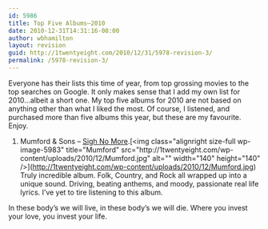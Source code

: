```yaml
---
id: 5986
title: Top Five Albums—2010
date: 2010-12-31T14:31:16-08:00
author: wbhamilton
layout: revision
guid: http://1twentyeight.com/2010/12/31/5978-revision-3/
permalink: /5978-revision-3/
---
```

Everyone has their lists this time of year, from top grossing movies to the top searches on Google. It only makes sense that I add my own list for 2010&#8230;albeit a short one. My top five albums for 2010 are not based on anything other than what I liked the most. Of course, I listened, and purchased more than five albums this year, but these are my favourite. Enjoy.

1. Mumford & Sons &#8211; [Sigh No More](http://www.amazon.com/gp/product/B0038BBA4I?ie=UTF8&tag=1twentyeight-20&linkCode=as2&camp=1789&creative=390957&creativeASIN=B0038BBA4I").[<img class="alignright size-full wp-image-5983" title="Mumford" src="http://1twentyeight.com/wp-content/uploads/2010/12/Mumford.jpg" alt="" width="140" height="140" />](http://1twentyeight.com/wp-content/uploads/2010/12/Mumford.jpg)  
Truly incredible album. Folk, Country, and Rock all wrapped up into a unique sound. Driving, beating anthems, and moody, passionate real life lyrics. I&#8217;ve yet to tire listening to this album.

In these body&#8217;s we will live, in these body&#8217;s we will die. Where you invest your love, you invest your life.